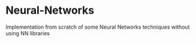 # Neural-Networks
Implementation from scratch of some Neural Networks techniques without using NN libraries
